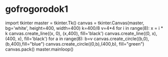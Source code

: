 # gofrogorodok1
import tkinter
master = tkinter.Tk()
canvas = tkinter.Canvas(master, bg='white', height=400, width=400)
k=400/8
v=4*4
for i in range(8):
        x = i * k
        canvas.create_line((x, 0), (x,400), fill='black')
        canvas.create_line((0, x), (400, x), fill='black')
for a in range(8):
        b=v
        canvas.create_circle((b,0),(b,400),fill="blue")
        canvas.create_circle((0,b),(400,b), fill="green")
canvas.pack()
master.mainloop()
